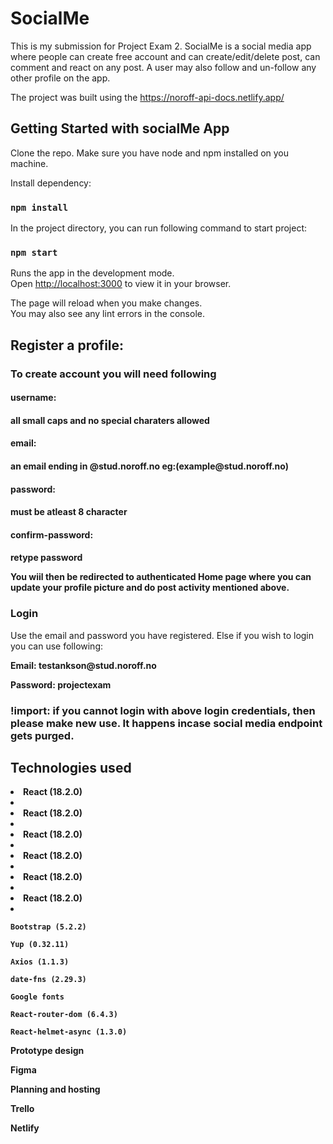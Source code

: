 # SocialMe

This is my submission for Project Exam 2. SocialMe is a social media app where people can create free account and can create/edit/delete post, can comment and react on any post. A user may also follow and un-follow any other profile on the app.

The project was built using the https://noroff-api-docs.netlify.app/

## Getting Started with socialMe App

Clone the repo. Make sure you have node and npm installed on you machine.

Install dependency:

### `npm install`

In the project directory, you can run following command to start project:

### `npm start`

Runs the app in the development mode.\
Open [http://localhost:3000](http://localhost:3000) to view it in your browser.

The page will reload when you make changes.\
You may also see any lint errors in the console.

## Register a profile:

### To create account you will need following

<h4>username:<h4> <p>all small caps and no special charaters allowed<p>
<h4>email:<h4> <p>an email ending in @stud.noroff.no eg:(example@stud.noroff.no)<p>
<h4>password:<h4> <p>must be atleast 8 character<p>
<h4>confirm-password:<h4> <p>retype password<p>

You wiil then be redirected to authenticated Home page where you can update your profile picture and do post activity mentioned above.

### Login

Use the email and password you have registered. Else if you wish to login you can use following:

<p><strong>Email:<strong> testankson@stud.noroff.no<p>
<p><strong>Password:<strong> projectexam<p>

### !import: if you cannot login with above login credentials, then please make new use. It happens incase social media endpoint gets purged.

   <h2>Technologies used</h2>
   <li> React (18.2.0)<li>

<li> React (18.2.0)<li>
<li> React (18.2.0)<li>
<li> React (18.2.0)<li>
<li> React (18.2.0)<li>
<li> React (18.2.0)<li>

    Bootstrap (5.2.2)

    Yup (0.32.11)

    Axios (1.1.3)

    date-fns (2.29.3)

    Google fonts

    React-router-dom (6.4.3)

    React-helmet-async (1.3.0)

Prototype design

Figma

Planning and hosting

Trello

Netlify
